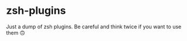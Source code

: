 # zsh-plugins
Just a dump of zsh plugins. Be careful and think twice if you want to use them :upside_down_face:
